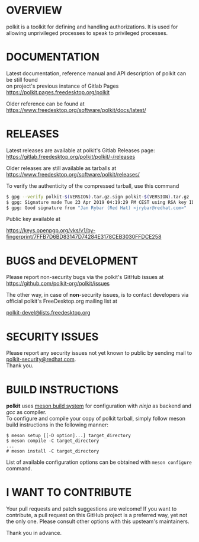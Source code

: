 OVERVIEW
========

polkit is a toolkit for defining and handling authorizations.  It is
used for allowing unprivileged processes to speak to privileged
processes.


DOCUMENTATION
=============

Latest documentation, reference manual and API description of polkit can be still found  
on project's previous instance of Gitlab Pages  
https://polkit.pages.freedesktop.org/polkit


Older reference can be found at  
 https://www.freedesktop.org/software/polkit/docs/latest/


RELEASES
========

Latest releases are available at polkit's Gitlab Releases page:  
 https://gitlab.freedesktop.org/polkit/polkit/-/releases


Older releases are still available as tarballs at  
 https://www.freedesktop.org/software/polkit/releases/


To verify the authenticity of the compressed tarball, use this command

``` bash
$ gpg --verify polkit-$(VERSION).tar.gz.sign polkit-$(VERSION).tar.gz
$ gpg: Signature made Tue 23 Apr 2019 04:19:29 PM CEST using RSA key ID FFDCE258
$ gpg: Good signature from "Jan Rybar (Red Hat) <jrybar@redhat.com>"
```

Public key available at

 https://keys.openpgp.org/vks/v1/by-fingerprint/7FFB7D6BD83147D74284E3178CEB3030FFDCE258


BUGS and DEVELOPMENT
====================

Please report non-security bugs via the polkit's GitHub issues at
https://github.com/polkit-org/polkit/issues

The other way, in case of **non**-security issues, is to contact developers via official polkit's FreeDesktop.org mailing list at

polkit-devel@lists.freedesktop.org  

SECURITY ISSUES
===============

Please report any security issues not yet known to public
by sending mail to polkit-security@redhat.com.  
Thank you.


BUILD INSTRUCTIONS
==================

**polkit** uses [meson build system](https://mesonbuild.com/) for configuration with *ninja* as backend and *gcc* as compiler.  
To configure and compile your copy of polkit tarball, simply follow meson build instructions in the following manner:
```
$ meson setup [[-D option]...] target_directory
$ meson compile -C target_directory
...
# meson install -C target_directory
```

List of available configuration options can be obtained with `meson configure` command.

I WANT TO CONTRIBUTE
====================
Your pull requests and patch suggestions are welcome! If you want to contribute, a pull request on this GitHub project is a preferred way, yet not the only one. Please consult other options with this upsteam's maintainers.

Thank you in advance.
